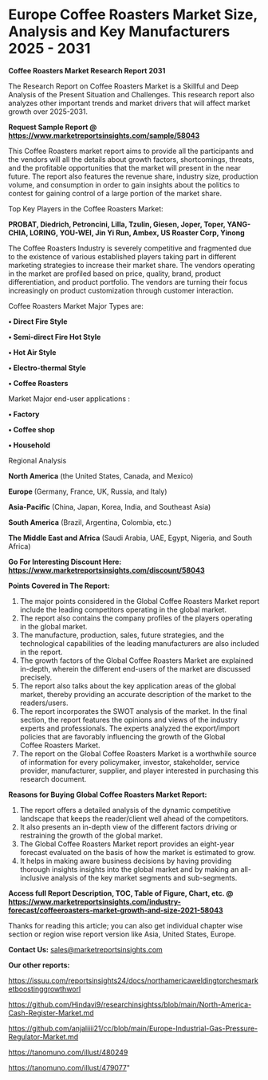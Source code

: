 # Europe Coffee Roasters Market Size, Analysis and Key Manufacturers 2025 - 2031

<strong>Coffee Roasters Market Research Report 2031</strong>

The Research Report on Coffee Roasters Market is a Skillful and Deep Analysis of the Present Situation and Challenges. This research report also analyzes other important trends and market drivers that will affect market growth over 2025-2031.

<strong>Request Sample Report @ <a href=https://www.marketreportsinsights.com/sample/58043>https://www.marketreportsinsights.com/sample/58043</a></strong>

This Coffee Roasters market report aims to provide all the participants and the vendors will all the details about growth factors, shortcomings, threats, and the profitable opportunities that the market will present in the near future. The report also features the revenue share, industry size, production volume, and consumption in order to gain insights about the politics to contest for gaining control of a large portion of the market share.

Top Key Players in the Coffee Roasters Market:

<strong>PROBAT, Diedrich, Petroncini, Lilla, Tzulin, Giesen, Joper, Toper, YANG-CHIA, LORING, YOU-WEI, Jin Yi Run, Ambex, US Roaster Corp, Yinong</strong>

The Coffee Roasters Industry is severely competitive and fragmented due to the existence of various established players taking part in different marketing strategies to increase their market share. The vendors operating in the market are profiled based on price, quality, brand, product differentiation, and product portfolio. The vendors are turning their focus increasingly on product customization through customer interaction.

Coffee Roasters Market Major Types are:

<strong>• Direct Fire Style

• Semi-direct Fire Hot Style

• Hot Air Style

• Electro-thermal Style

• Coffee Roasters</strong>

Market Major end-user applications :

<strong>• Factory

• Coffee shop

• Household</strong>

Regional Analysis

</u><strong><b>North America</b></strong> (the United States, Canada, and Mexico)

<strong><b>Europe </b></strong>(Germany, France, UK, Russia, and Italy)

<strong><b>Asia-Pacific</b></strong> (China, Japan, Korea, India, and Southeast Asia)

<strong><b>South America</b></strong> (Brazil, Argentina, Colombia, etc.)

<strong><b>The Middle East and Africa</b></strong> (Saudi Arabia, UAE, Egypt, Nigeria, and South Africa)

<strong>Go For Interesting Discount Here: <a href=https://www.marketreportsinsights.com/discount/58043>https://www.marketreportsinsights.com/discount/58043</a></strong>

<strong>Points Covered in The Report:</strong>
<ol>
  <li>The major points considered in the Global Coffee Roasters Market report include the leading competitors operating in the global market.</li>
  <li>The report also contains the company profiles of the players operating in the global market.</li>
  <li>The manufacture, production, sales, future strategies, and the technological capabilities of the leading manufacturers are also included in the report.</li>
  <li>The growth factors of the Global Coffee Roasters Market are explained in-depth, wherein the different end-users of the market are discussed precisely.</li>
  <li>The report also talks about the key application areas of the global market, thereby providing an accurate description of the market to the readers/users.</li>
  <li>The report incorporates the SWOT analysis of the market. In the final section, the report features the opinions and views of the industry experts and professionals. The experts analyzed the export/import policies that are favorably influencing the growth of the Global Coffee Roasters Market.</li>
  <li>The report on the Global Coffee Roasters Market is a worthwhile source of information for every policymaker, investor, stakeholder, service provider, manufacturer, supplier, and player interested in purchasing this research document.</li>
</ol>
<strong>Reasons for Buying Global Coffee Roasters Market Report:</strong>

<ol>
  <li>The report offers a detailed analysis of the dynamic competitive landscape that keeps the reader/client well ahead of the competitors.</li>
  <li>It also presents an in-depth view of the different factors driving or restraining the growth of the global market.</li>
  <li>The Global Coffee Roasters Market report provides an eight-year forecast evaluated on the basis of how the market is estimated to grow.</li>
  <li>It helps in making aware business decisions by having providing thorough insights insights into the global market and by making an all-inclusive analysis of the key market segments and sub-segments.</li>
</ol>
<strong>Access full Report Description, TOC, Table of Figure, Chart, etc. @ <a href=https://www.marketreportsinsights.com/industry-forecast/coffeeroasters-market-growth-and-size-2021-58043>https://www.marketreportsinsights.com/industry-forecast/coffeeroasters-market-growth-and-size-2021-58043</a></strong>


Thanks for reading this article; you can also get individual chapter wise section or region wise report version like Asia, United States, Europe.

<strong>Contact Us:</strong>
sales@marketreportsinsights.com

<strong>Our other reports:</strong>

<a href=https://issuu.com/reportsinsights24/docs/northamericaweldingtorchesmarketboostinggrowthworl>https://issuu.com/reportsinsights24/docs/northamericaweldingtorchesmarketboostinggrowthworl</a>

<a href=https://github.com/Hindavi9/researchinsightss/blob/main/North-America-Cash-Register-Market.md>https://github.com/Hindavi9/researchinsightss/blob/main/North-America-Cash-Register-Market.md</a>

<a href=https://github.com/anjaliiii21/cc/blob/main/Europe-Industrial-Gas-Pressure-Regulator-Market.md>https://github.com/anjaliiii21/cc/blob/main/Europe-Industrial-Gas-Pressure-Regulator-Market.md</a>

<a href=https://tanomuno.com/illust/480249>https://tanomuno.com/illust/480249</a>

<a href=https://tanomuno.com/illust/479077>https://tanomuno.com/illust/479077</a>"
